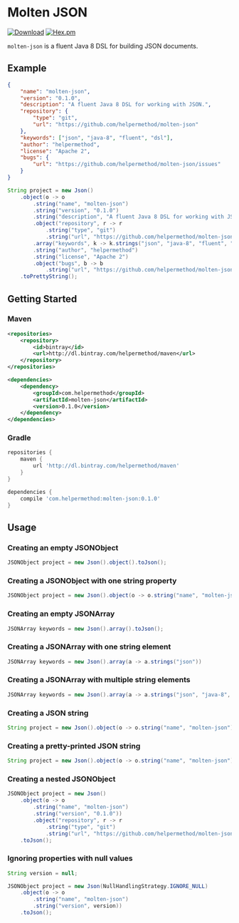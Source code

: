 # Molten JSON

[![Download](https://api.bintray.com/packages/helpermethod/maven/molten-json/images/download.svg)](https://bintray.com/helpermethod/maven/molten-json/_latestVersion)
[![Hex.pm](https://img.shields.io/hexpm/l/plug.svg)](https://raw.githubusercontent.com/helpermethod/molten-json/master/LICENSE)

`molten-json` is a fluent Java 8 DSL for building JSON documents.

## Example

```json
{
    "name": "molten-json",
    "version": "0.1.0",
    "description": "A fluent Java 8 DSL for working with JSON.",
    "repository": {
        "type": "git",
        "url": "https://github.com/helpermethod/molten-json"
    },
    "keywords": ["json", "java-8", "fluent", "dsl"],
    "author": "helpermethod",
    "license": "Apache 2",
    "bugs": {
        "url": "https://github.com/helpermethod/molten-json/issues"
    }
}
```

```java
String project = new Json()
    .object(o -> o
        .string("name", "molten-json")
        .string("version", "0.1.0")
        .string("description", "A fluent Java 8 DSL for working with JSON.")
        .object("repository", r -> r
            .string("type", "git")
            .string("url", "https://github.com/helpermethod/molten-json"))
        .array("keywords", k -> k.strings("json", "java-8", "fluent", "dsl"))
        .string("author", "helpermethod")
        .string("license", "Apache 2")
        .object("bugs", b -> b
            .string("url", "https://github.com/helpermethod/molten-json/issues")))
    .toPrettyString();
```

## Getting Started

### Maven

```xml
<repositories>
    <repository>
        <id>bintray</id>
        <url>http://dl.bintray.com/helpermethod/maven</url>
    </repository>
</repositories>

<dependencies>
    <dependency>
        <groupId>com.helpermethod</groupId>
        <artifactId>molten-json</artifactId>
        <version>0.1.0</version>
    </dependency>
</dependencies>
```

### Gradle

```groovy
repositories {
    maven {
        url 'http://dl.bintray.com/helpermethod/maven'
    }
}

dependencies {
    compile 'com.helpermethod:molten-json:0.1.0'
}
```

## Usage

### Creating an empty JSONObject

```java
JSONObject project = new Json().object().toJson();
```

### Creating a JSONObject with one string property

```java
JSONObject project = new Json().object(o -> o.string("name", "molten-json"));
```

### Creating an empty JSONArray

```java
JSONArray keywords = new Json().array().toJson();
```

### Creating a JSONArray with one string element

```java
JSONArray keywords = new Json().array(a -> a.strings("json"))
```

### Creating a JSONArray with multiple string elements

```java
JSONArray keywords = new Json().array(a -> a.strings("json", "java-8", "fluent", "dsl"))
```

### Creating a JSON string

```java
String project = new Json().object(o -> o.string("name", "molten-json")).toString();
```

### Creating a pretty-printed JSON string

```java
String project = new Json().object(o -> o.string("name", "molten-json")).toPrettyString();
```

### Creating a nested JSONObject

```java
JSONObject project = new Json()
    .object(o -> o
        .string("name", "molten-json")
        .string("version", "0.1.0"))
        .object("repository", r -> r
            .string("type", "git")
            .string("url", "https://github.com/helpermethod/molten-json")))
    .toJson();    
```

### Ignoring properties with null values

```java
String version = null;

JSONObject project = new Json(NullHandlingStrategy.IGNORE_NULL)
    .object(o -> o
        .string("name", "molten-json")
        .string("version", version))
    .toJson();
```
